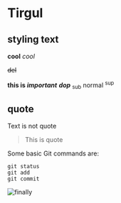 # Tirgul

## styling text
**cool**
_cool_

~~del~~

**this is _important_**
**_dop_**
<sub>sub</sub> normal <sup>sup</sup>

## quote
Text is not quote
> This is quote

Some basic Git commands are:
```
git status
git add
git commit
```

![finally](http://www.plantuml.com/plantuml/proxy?cache=no&src=https://raw.githubusercontent.com/oriazadok/Tirgul/master/test.puml)







